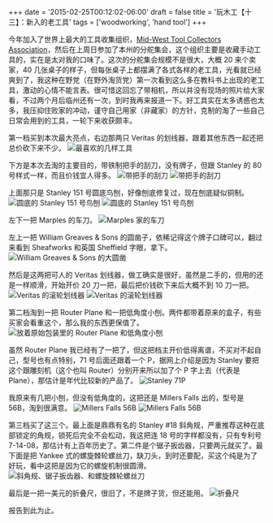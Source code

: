 +++
date = '2015-02-25T00:12:02-06:00'
draft = false
title = '玩木工【十三】：新入的老工具'
tags = ['woodworking', 'hand tool']
+++

今年加入了世界上最大的工具收集组织，[Mid-West Tool Collectors Association](http://www.mwtca.org/)，然后在上周日参加了本州的分舵集会，这个组织主要是收藏手动工具的，实在是太对我的口味了。这次的分舵集会规模不是很大，大概 20 来个卖家，40 几张桌子的样子，但每张桌子上都摆满了各式各样的老工具，光看就已经爽到了，我这种在野党（在野外淘货党）第一次看到这么多在教科书上出现的老工具，激动的心情不能言表。很可惜这回忘了带相机，所以并没有现场的照片给大家看，不过两个月后临州还有一次，到时我再来报道一下。好工具实在太多诱惑也太多，我压抑住败家的冲动，谨守自己用家（非藏家）的方针，克制的淘了一些自己日常会用到的工具，一轮下来收获颇丰。

第一档买到本次最大亮点，右边那两只 Veritas 的划线器，跟着其他东西一起还把总价砍下来不少。
![最喜欢的几样工具](01.jpg '这回搜到的最喜欢的几样工具')

下方是本次去淘的主要目的，带铁制把手的刮刀，没有牌子，但跟 Stanley 的 80 号样式一样，而且价钱宜人得多。
![带把手的刮刀](02.jpg '类 Stanley 80 号的带把手的刮刀')
![带把手的刮刀](03.jpg '没有牌子，只写了 Made in USA')

上面那只是 Stanley 151 号圆底鸟刨，好像刨底修复过，现在刨底疑似铜制。
![圆底的 Stanley 151 号鸟刨](04.jpg '圆底的 Stanley 151 号鸟刨')
![圆底的 Stanley 151 号鸟刨](05.jpg '刨底修复过')

左下一把 Marples 的车刀。
![Marples 家的车刀](06.jpg 'Marples 家的车刀')

左上一把 William Greaves & Sons 的圆凿子，依稀记得这个牌子口碑可以，翻过来看到 Sheafworks 和英国 Sheffield 字眼，拿下。
![William Greaves & Sons 的大圆凿](07.jpg 'William Greaves & Sons 的大圆凿，英国 Sheffield 产')

然后是这两把可人的 Veritas 划线器，做工确实是很好，虽然是二手的，但用的还是一样顺滑，开始开价 20 刀一把，最后把价钱砍下来后大概不到 10 刀一把。
![Veritas 的滚轮划线器](08.jpg 'Veritas 的滚轮划线器')
![Veritas 的滚轮划线器](09.jpg '特写')

第二档淘到一把 Router Plane 和一把低角度小刨。两件都带着原来的盒子，有些买家会看重这个，那么我的东西更保值了。
![放着原始包装里的 Router Plane 和低角度小刨](10.jpg 'Router Plane 和低角度小刨，都带有原来的盒子')

虽然 Router Plane 我已经有了一把了，但这把档主开价低得离谱，不买对不起自己，型号也有点特别，71 号后面还跟着一个 P，据网上介绍是因为 Stanley 要把这个跟雕刻机（这个也叫 Router）分别开来所以加了个 P 字上去（代表是 Plane），那估计是年代比较新的产品了。
![Stanley 71P](11.jpg 'Stanley 71P')

我原来有几把小刨，但没有低角度的，这把还是 Millers Falls 出的，型号是 56B，淘到很满意。
![Millers Falls 56B](12.jpg 'Millers Falls 56B')
![Millers Falls 56B](13.jpg 'Millers Falls 56B 侧面')

第三档买了这三个。最上面是鼎鼎有名的 Stanley #18 斜角规，严重推荐这种在底部锁定的角规，锁死后完全不会松动，我这把连 18 号的字样都没有，只有专利号 7-14-08，那估计有上百年历史了。第二件是个锯子扳齿器，只要两元就买了。最下面是把 Yankee 式的螺旋棘轮螺丝刀，缺刀头，到时还要配，买这个纯是为了好玩，看中这把是因为它的螺旋机制很圆滑。
![斜角规、锯子扳齿器、和螺旋棘轮螺丝刀](14.jpg '由上至下是：斜角规、锯子扳齿器、和螺旋棘轮螺丝刀')


最后是一把一美元的折叠尺，很旧了，不是牌子货，但还能用。
![折叠尺](15.jpg '折叠尺')

报告到此为止。